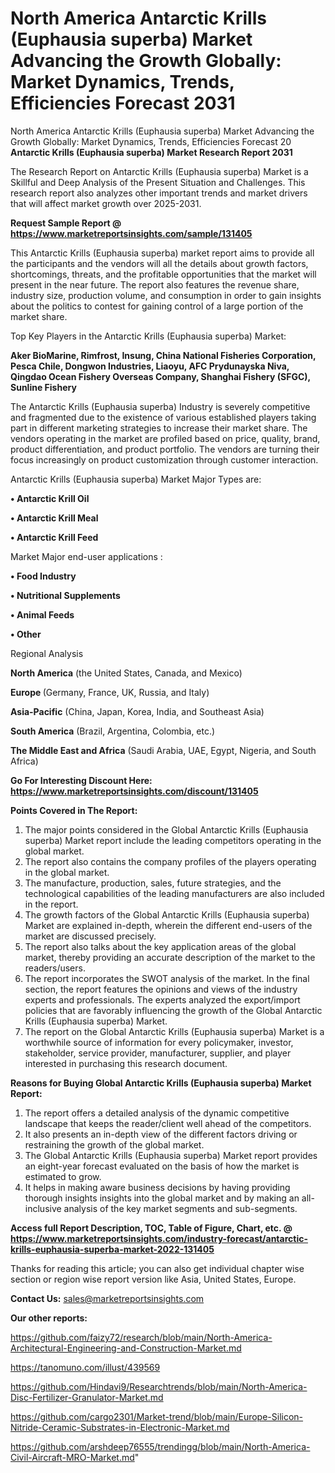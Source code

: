 # North America Antarctic Krills (Euphausia superba) Market Advancing the Growth Globally: Market Dynamics, Trends, Efficiencies Forecast 2031
 North America Antarctic Krills (Euphausia superba) Market Advancing the Growth Globally: Market Dynamics, Trends, Efficiencies Forecast 20
<strong>Antarctic Krills (Euphausia superba) Market Research Report 2031</strong>

The Research Report on Antarctic Krills (Euphausia superba) Market is a Skillful and Deep Analysis of the Present Situation and Challenges. This research report also analyzes other important trends and market drivers that will affect market growth over 2025-2031.

<strong>Request Sample Report @ <a href=https://www.marketreportsinsights.com/sample/131405>https://www.marketreportsinsights.com/sample/131405</a></strong>

This Antarctic Krills (Euphausia superba) market report aims to provide all the participants and the vendors will all the details about growth factors, shortcomings, threats, and the profitable opportunities that the market will present in the near future. The report also features the revenue share, industry size, production volume, and consumption in order to gain insights about the politics to contest for gaining control of a large portion of the market share.

Top Key Players in the Antarctic Krills (Euphausia superba) Market:

<strong>Aker BioMarine, Rimfrost, Insung, China National Fisheries Corporation, Pesca Chile, Dongwon Industries, Liaoyu, AFC Prydunayska Niva, Qingdao Ocean Fishery Overseas Company, Shanghai Fishery (SFGC), Sunline Fishery</strong>

The Antarctic Krills (Euphausia superba) Industry is severely competitive and fragmented due to the existence of various established players taking part in different marketing strategies to increase their market share. The vendors operating in the market are profiled based on price, quality, brand, product differentiation, and product portfolio. The vendors are turning their focus increasingly on product customization through customer interaction.

Antarctic Krills (Euphausia superba) Market Major Types are:

<strong>• Antarctic Krill Oil

• Antarctic Krill Meal

• Antarctic Krill Feed</strong>

Market Major end-user applications :

<strong>• Food Industry

• Nutritional Supplements

• Animal Feeds

• Other</strong>

Regional Analysis

</u><strong><b>North America</b></strong> (the United States, Canada, and Mexico)

<strong><b>Europe </b></strong>(Germany, France, UK, Russia, and Italy)

<strong><b>Asia-Pacific</b></strong> (China, Japan, Korea, India, and Southeast Asia)

<strong><b>South America</b></strong> (Brazil, Argentina, Colombia, etc.)

<strong><b>The Middle East and Africa</b></strong> (Saudi Arabia, UAE, Egypt, Nigeria, and South Africa)

<strong>Go For Interesting Discount Here: <a href=https://www.marketreportsinsights.com/discount/131405>https://www.marketreportsinsights.com/discount/131405</a></strong>

<strong>Points Covered in The Report:</strong>
<ol>
  <li>The major points considered in the Global Antarctic Krills (Euphausia superba) Market report include the leading competitors operating in the global market.</li>
  <li>The report also contains the company profiles of the players operating in the global market.</li>
  <li>The manufacture, production, sales, future strategies, and the technological capabilities of the leading manufacturers are also included in the report.</li>
  <li>The growth factors of the Global Antarctic Krills (Euphausia superba) Market are explained in-depth, wherein the different end-users of the market are discussed precisely.</li>
  <li>The report also talks about the key application areas of the global market, thereby providing an accurate description of the market to the readers/users.</li>
  <li>The report incorporates the SWOT analysis of the market. In the final section, the report features the opinions and views of the industry experts and professionals. The experts analyzed the export/import policies that are favorably influencing the growth of the Global Antarctic Krills (Euphausia superba) Market.</li>
  <li>The report on the Global Antarctic Krills (Euphausia superba) Market is a worthwhile source of information for every policymaker, investor, stakeholder, service provider, manufacturer, supplier, and player interested in purchasing this research document.</li>
</ol>
<strong>Reasons for Buying Global Antarctic Krills (Euphausia superba) Market Report:</strong>

<ol>
  <li>The report offers a detailed analysis of the dynamic competitive landscape that keeps the reader/client well ahead of the competitors.</li>
  <li>It also presents an in-depth view of the different factors driving or restraining the growth of the global market.</li>
  <li>The Global Antarctic Krills (Euphausia superba) Market report provides an eight-year forecast evaluated on the basis of how the market is estimated to grow.</li>
  <li>It helps in making aware business decisions by having providing thorough insights insights into the global market and by making an all-inclusive analysis of the key market segments and sub-segments.</li>
</ol>
<strong>Access full Report Description, TOC, Table of Figure, Chart, etc. @ <a href=https://www.marketreportsinsights.com/industry-forecast/antarctic-krills-euphausia-superba-market-2022-131405>https://www.marketreportsinsights.com/industry-forecast/antarctic-krills-euphausia-superba-market-2022-131405</a></strong>


Thanks for reading this article; you can also get individual chapter wise section or region wise report version like Asia, United States, Europe.

<strong>Contact Us:</strong>
sales@marketreportsinsights.com

<strong>Our other reports:</strong>

<a href=https://github.com/faizy72/research/blob/main/North-America-Architectural-Engineering-and-Construction-Market.md>https://github.com/faizy72/research/blob/main/North-America-Architectural-Engineering-and-Construction-Market.md</a>

<a href=https://tanomuno.com/illust/439569>https://tanomuno.com/illust/439569</a>

<a href=https://github.com/Hindavi9/Researchtrends/blob/main/North-America-Disc-Fertilizer-Granulator-Market.md>https://github.com/Hindavi9/Researchtrends/blob/main/North-America-Disc-Fertilizer-Granulator-Market.md</a>

<a href=https://github.com/cargo2301/Market-trend/blob/main/Europe-Silicon-Nitride-Ceramic-Substrates-in-Electronic-Market.md>https://github.com/cargo2301/Market-trend/blob/main/Europe-Silicon-Nitride-Ceramic-Substrates-in-Electronic-Market.md</a>

<a href=https://github.com/arshdeep76555/trendingg/blob/main/North-America-Civil-Aircraft-MRO-Market.md>https://github.com/arshdeep76555/trendingg/blob/main/North-America-Civil-Aircraft-MRO-Market.md</a>"

